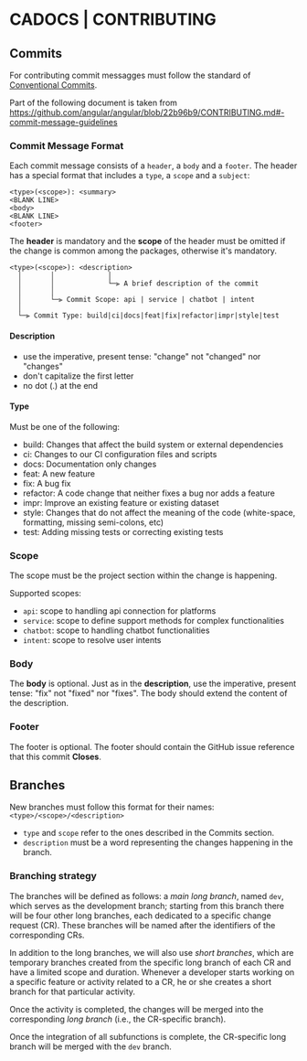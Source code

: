# CADOCS | CONTRIBUTING

## Commits

For contributing commit messagges must follow the standard of [Conventional Commits](https://www.conventionalcommits.org/).

Part of the following document is taken from https://github.com/angular/angular/blob/22b96b9/CONTRIBUTING.md#-commit-message-guidelines

### Commit Message Format

Each commit message consists of a `header`, a `body` and a `footer`. The header has a special format that includes a `type`, a `scope` and a `subject`:

```
<type>(<scope>): <summary>
<BLANK LINE>
<body>
<BLANK LINE>
<footer>
```

The **header** is mandatory and the **scope** of the header must be omitted if the change is common among the packages, otherwise it's mandatory.

```
<type>(<scope>): <description>
  │       │             │
  │       │             └─⫸ A brief description of the commit
  │       │
  │       └─⫸ Commit Scope: api | service | chatbot | intent
  │
  └─⫸ Commit Type: build|ci|docs|feat|fix|refactor|impr|style|test
```

#### Description

- use the imperative, present tense: "change" not "changed" nor "changes"
- don't capitalize the first letter
- no dot (.) at the end

#### Type

Must be one of the following:

- build: Changes that affect the build system or external dependencies
- ci: Changes to our CI configuration files and scripts
- docs: Documentation only changes
- feat: A new feature
- fix: A bug fix
- refactor: A code change that neither fixes a bug nor adds a feature
- impr: Improve an existing feature or existing dataset
- style: Changes that do not affect the meaning of the code (white-space, formatting, missing semi-colons, etc)
- test: Adding missing tests or correcting existing tests

### Scope

The scope must be the project section within the change is happening.

Supported scopes:

- `api`: scope to handling api connection for platforms
- `service`: scope to define support methods for complex functionalities
- `chatbot`: scope to handling chatbot functionalities
- `intent`: scope to resolve user intents

### Body

The **body** is optional. Just as in the **description**, use the imperative, present tense: "fix" not "fixed" nor "fixes".
The body should extend the content of the description.

### Footer

The footer is optional. The footer should contain the GitHub issue reference that this commit **Closes**.

## Branches

New branches must follow this format for their names: `<type>/<scope>/<description>`

- `type` and `scope` refer to the ones described in the Commits section.
- `description` must be a word representing the changes happening in the branch.

### Branching strategy

The branches will be defined as follows: a _main long branch_, named `dev`, which serves as the development branch; starting from this branch there will be four other long branches, each dedicated to a specific change request (CR). These branches will be named after the identifiers of the corresponding CRs.

In addition to the long branches, we will also use _short branches_, which are temporary branches created from the specific long branch of each CR and have a limited scope and duration.
Whenever a developer starts working on a specific feature or activity related to a CR, he or she creates a short branch for that particular activity.

Once the activity is completed, the changes will be merged into the corresponding _long branch_ (i.e., the CR-specific branch).

Once the integration of all subfunctions is complete, the CR-specific long branch will be merged with the `dev` branch.
